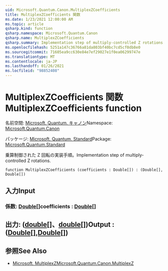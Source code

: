 ```yaml
---
uid: Microsoft.Quantum.Canon.MultiplexZCoefficients
title: MultiplexZCoefficients 関数
ms.date: 1/23/2021 12:00:00 AM
ms.topic: article
qsharp.kind: function
qsharp.namespace: Microsoft.Quantum.Canon
qsharp.name: MultiplexZCoefficients
qsharp.summary: Implementation step of multiply-controlled Z rotations.
ms.openlocfilehash: 5251a147c36766a81da803bf40bc7cd5cf0db8e0
ms.sourcegitcommit: 71605ea9cc630e84e7ef29027e1f0ea06299747e
ms.translationtype: MT
ms.contentlocale: ja-JP
ms.lasthandoff: 01/26/2021
ms.locfileid: "98852408"
---
```

# <a name="multiplexzcoefficients-function"></a><span data-ttu-id="fa6b5-102">MultiplexZCoefficients 関数</span><span class="sxs-lookup"><span data-stu-id="fa6b5-102">MultiplexZCoefficients function</span></span>

<span data-ttu-id="fa6b5-103">名前空間: [Microsoft. Quantum. キャノン](xref:Microsoft.Quantum.Canon)</span><span class="sxs-lookup"><span data-stu-id="fa6b5-103">Namespace: [Microsoft.Quantum.Canon](xref:Microsoft.Quantum.Canon)</span></span>

<span data-ttu-id="fa6b5-104">パッケージ: [Microsoft. Quantum. Standard](https://nuget.org/packages/Microsoft.Quantum.Standard)</span><span class="sxs-lookup"><span data-stu-id="fa6b5-104">Package: [Microsoft.Quantum.Standard](https://nuget.org/packages/Microsoft.Quantum.Standard)</span></span>


<span data-ttu-id="fa6b5-105">乗算制御された Z 回転の実装手順。</span><span class="sxs-lookup"><span data-stu-id="fa6b5-105">Implementation step of multiply-controlled Z rotations.</span></span>

```qsharp
function MultiplexZCoefficients (coefficients : Double[]) : (Double[], Double[])
```


## <a name="input"></a><span data-ttu-id="fa6b5-106">入力</span><span class="sxs-lookup"><span data-stu-id="fa6b5-106">Input</span></span>

### <a name="coefficients--double"></a><span data-ttu-id="fa6b5-107">係数: [Double](xref:microsoft.quantum.lang-ref.double)[]</span><span class="sxs-lookup"><span data-stu-id="fa6b5-107">coefficients : [Double](xref:microsoft.quantum.lang-ref.double)[]</span></span>





## <a name="output--doubledouble"></a><span data-ttu-id="fa6b5-108">出力: ([double](xref:microsoft.quantum.lang-ref.double)[]、[double](xref:microsoft.quantum.lang-ref.double)[])</span><span class="sxs-lookup"><span data-stu-id="fa6b5-108">Output : ([Double](xref:microsoft.quantum.lang-ref.double)[],[Double](xref:microsoft.quantum.lang-ref.double)[])</span></span>



## <a name="see-also"></a><span data-ttu-id="fa6b5-109">参照</span><span class="sxs-lookup"><span data-stu-id="fa6b5-109">See Also</span></span>

- [<span data-ttu-id="fa6b5-110">Microsoft. MultiplexZ</span><span class="sxs-lookup"><span data-stu-id="fa6b5-110">Microsoft.Quantum.Canon.MultiplexZ</span></span>](xref:Microsoft.Quantum.Canon.MultiplexZ)